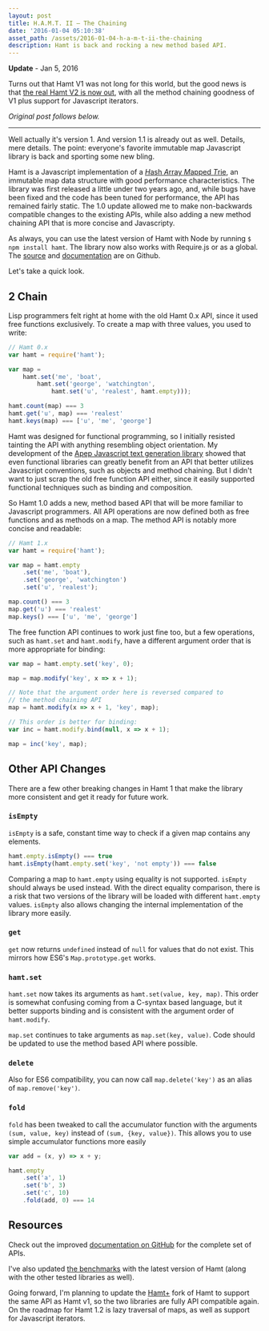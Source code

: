```yaml
---
layout: post
title: H.A.M.T. II – The Chaining
date: '2016-01-04 05:10:38'
asset_path: /assets/2016-01-04-h-a-m-t-ii-the-chaining
description: Hamt is back and rocking a new method based API. 
---
```

**Update** - Jan 5, 2016

Turns out that Hamt V1 was not long for this world, but the good news is that [the real Hamt V2 is now out](http://blog.mattbierner.com/hamt-3-the-final-iteration/), with all the method chaining goodness of V1 plus support for Javascript iterators.

*Original post follows below.*

-----

Well actually it's version 1. And version 1.1 is already out as well. Details, mere details. The point: everyone's favorite immutable map Javascript library is back and sporting some new bling.

Hamt is a Javascript implementation of a [*H*ash *A*rray *M*apped *T*rie][hash-array-mapped-trie], an immutable map data structure with good performance characteristics. The library was first released a little under two years ago, and, while bugs have been fixed and the code has been tuned for performance, the API has remained fairly static. The 1.0 update allowed me to make non-backwards compatible changes to the existing APIs, while also adding a new method chaining API that is more concise and Javascripty.

As always, you can use the latest version of Hamt with Node by running `$ npm install hamt`. The library now also works with Require.js or as a global. The [source][src] and [documentation][] are on Github. 

Let's take a quick look.

## 2 Chain
Lisp programmers felt right at home with the old Hamt 0.x API, since it used free functions exclusively. To create a map with three values, you used to write:

```js
// Hamt 0.x
var hamt = require('hamt');

var map =
    hamt.set('me', 'boat',
        hamt.set('george', 'watchington',
            hamt.set('u', 'realest', hamt.empty)));

hamt.count(map) === 3
hamt.get('u', map) === 'realest'
hamt.keys(map) === ['u', 'me', 'george']
```

Hamt was designed for functional programming, so I initially resisted tainting the API with anything resembling object orientation. My development of the [Apep Javascript text generation library][apep] showed that even functional libraries can greatly benefit from an API that better utilizes Javascript conventions, such as objects and method chaining. But I didn't want to just scrap the old free function API either, since it easily supported functional techniques such as binding and composition.

So Hamt 1.0 adds a new, method based API that will be more familiar to Javascript programmers. All API operations are now defined both as free functions and as methods on a map. The method API is notably more concise and readable:

```js
// Hamt 1.x
var hamt = require('hamt');

var map = hamt.empty
    .set('me', 'boat'),
    .set('george', 'watchington')
    .set('u', 'realest');

map.count() === 3
map.get('u') === 'realest'
map.keys() === ['u', 'me', 'george']
```

The free function API continues to work just fine too, but a few operations, such as `hamt.set` and `hamt.modify`, have a different argument order that is more appropriate for binding:

```js
var map = hamt.empty.set('key', 0);

map = map.modify('key', x => x + 1);

// Note that the argument order here is reversed compared to
// the method chaining API 
map = hamt.modify(x => x + 1, 'key', map);

// This order is better for binding:
var inc = hamt.modify.bind(null, x => x + 1);

map = inc('key', map);
```

## Other API Changes
There are a few other breaking changes in Hamt 1 that make the library more consistent and get it ready for future work.

### `isEmpty`
`isEmpty` is a safe, constant time way to check if a given map contains any elements.

```js
hamt.empty.isEmpty() === true
hamt.isEmpty(hamt.empty.set('key', 'not empty')) === false
```

Comparing a map to `hamt.empty` using equality is not supported. `isEmpty` should always be used instead. With the direct equality comparison, there is a risk that two versions of the library will be loaded with different `hamt.empty` values. `isEmpty` also allows changing the internal implementation of the library more easily.

### `get`
`get` now returns `undefined` instead of `null` for values that do not exist. This mirrors how ES6's `Map.prototype.get` works. 

### `hamt.set`
`hamt.set` now takes its arguments as `hamt.set(value, key, map)`. This order is somewhat confusing coming from a C-syntax based language, but it better supports binding and is consistent with the argument order of `hamt.modify`.

`map.set` continues to take arguments as `map.set(key, value)`. Code should be updated to use the method based API where possible.

### `delete`
Also for ES6 compatibility, you can now call `map.delete('key')` as an alias of `map.remove('key')`.

### `fold`
`fold` has been tweaked to call the accumulator function with the arguments `(sum, value, key)` instead of `(sum, {key, value})`. This allows you to use simple accumulator functions more easily

```js
var add = (x, y) => x + y;

hamt.empty
    .set('a', 1)
    .set('b', 3)
    .set('c', 10)
    .fold(add, 0) === 14
```

## Resources
Check out the improved [documentation on GitHub][documentation] for the complete set of APIs.

I've also updated [the benchmarks][benchmarks] with the latest version of Hamt (along with the other tested libraries as well).

Going forward, I'm planning to update the [Hamt+][hamt+] fork of Hamt to support the same API as Hamt v1, so the two libraries are fully API compatible again. On the roadmap for Hamt 1.2 is lazy traversal of maps, as well as support for Javascript iterators.

[documentation]: https://github.com/mattbierner/hamt#api
[src]: https://github.com/mattbierner/hamt
[hamt+]: https://github.com/mattbierner/hamt_plus

[benchmarks]: http://github.com/mattbierner/js-hashtrie-benchmark
[hash-array-mapped-trie]: http://en.wikipedia.org/wiki/Hash_array_mapped_trie

[apep]: https://github.com/mattbierner/apep
